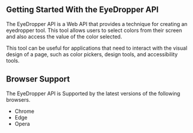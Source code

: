 ## Getting Started With the EyeDropper API

The EyeDropper API is a Web API that provides a technique for creating an eyedropper tool. This tool allows users to select colors from their screen and also access the value of the color selected. 

This tool can be useful for applications that need to interact with the visual design of a page, such as color pickers, design tools, and accessibility tools.


## Browser Support

The EyeDropper API is Supported by the latest versions of the following browsers.

- Chrome 
- Edge
- Opera




